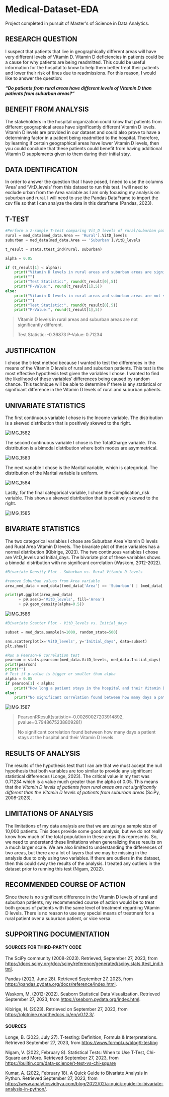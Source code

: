 # Medical-Dataset-EDA
Project completed in pursuit of Master's of Science in Data Analytics.

## RESEARCH QUESTION

I suspect that patients that live in geographically different areas will have very different levels of Vitamin D. Vitamin D deficiencies in patients could be a cause for why patients are being readmitted. This could be useful information for the hospital to know to help them better treat their patients and lower their risk of fines due to readmissions. For this reason, I would like to answer the question: 

***“Do patients from rural areas have different levels of Vitamin D than patients from suburban areas?”***

## BENEFIT FROM ANALYSIS

The stakeholders in the hospital organization could know that patients from different geographical areas have significantly different Vitamin D levels. Vitamin D levels are provided in our dataset and could also prove to have a determining factor in a patient being readmitted to the hospital. Therefore, by learning if certain geographical areas have lower Vitamin D levels, then you could conclude that these patients could benefit from having additional Vitamin D supplements given to them during their initial stay. 

## DATA IDENTIFICATION

In order to answer the question that I have posed, I need to use the columns ‘Area’ and ‘VitD_levels’ from this dataset to run this test. I will need to exclude urban from the Area variable as I am only focusing my analysis on suburban and rural. I will need to use the Pandas DataFrame to import the csv file so that I can analyze the data in this dataframe (Pandas, 2023).

## T-TEST 
```python
#Perform a 2-sample T-test comparing Vit_D levels of rural/suburban patients
rural = med_data[med_data.Area == 'Rural'].VitD_levels
suburban = med_data[med_data.Area == 'Suburban'].VitD_levels

t_result = stats.ttest_ind(rural, suburban)

alpha = 0.05

if (t_result[1] < alpha):
    print("Vitamin D levels in rural areas and suburban areas are significantly different!")
    print("")
    print("Test Statistic:", round(t_result[0],5))
    print("P-Value:", round(t_result[1],5))
else: 
    print("Vitamin D levels in rural areas and suburban areas are not significantly different.")
    print("")
    print("Test Statistic:", round(t_result[0],5))
    print("P-Value:", round(t_result[1],5))
```

> Vitamin D levels in rural areas and suburban areas are not significantly different.
>
> Test Statistic: -0.36873
> P-Value: 0.71234



## JUSTIFICATION

I chose the t-test method because I wanted to test the differences in the means of the Vitamin D levels of rural and suburban patients. This test is the most effective hypothesis test given the variables I chose. I wanted to find the likelihood of these variables’ differences being caused by random chance. This technique will be able to determine if there is any statistical or significant difference in the Vitamin D levels of rural and suburban patients. 

## UNIVARIATE STATISTICS 

The first continuous variable I chose is the Income variable. 
The distribution is a skewed distribution that is positively skewed to the right.  

![IMG_1582](https://github.com/user-attachments/assets/802258c1-ba46-484f-acd6-60a60697ffb9)

The second continuous variable I chose is the TotalCharge variable. 
This distribution is a bimodal distribution where both modes are asymmetrical. 

![IMG_1583](https://github.com/user-attachments/assets/c37c29b9-b227-43ae-92ff-c688f4dfb118)

The next variable I chose is the Marital variable, which is categorical. 
The distribution of the Marital variable is uniform.

![IMG_1584](https://github.com/user-attachments/assets/a5be95b6-dbce-4e1f-8d10-af8bd1383aa5)

Lastly, for the final categorical variable, I chose the Complication_risk variable. 
This shows a skewed distribution that is positively skewed to the right. 

![IMG_1585](https://github.com/user-attachments/assets/5e72f7ef-f2f5-4d0e-ac42-b9f2fbd77e26)

## BIVARIATE STATISTICS

The two categorical variables I chose are Suburban Area Vitamin D levels and Rural Area Vitamin D levels. The bivariate plot of these variables has a normal distribution (Kibirige, 2023). The two continuous variables I chose are VitD_levels and Initial_days. The bivariate plot of these variables shows a bimodal distribution with no significant correlation (Waskom, 2012-2022). 

```python
#Bivariate Density Plot - Suburban vs. Rural Vitamin D levels

#remove Suburban values from Area variable
area_med_data = med_data[(med_data['Area'] == 'Suburban') | (med_data['Area'] == 'Rural')]

print(p9.ggplot(area_med_data) 
      + p9.aes(x='VitD_levels', fill='Area') 
      + p9.geom_density(alpha=0.5))
```

![IMG_1586](https://github.com/user-attachments/assets/544e285a-98fe-4d6b-ac43-ce89f3473052)

```python
#Bivariate Scatter Plot - VitD_levels vs. Initial_days

subset = med_data.sample(n=1000, random_state=500)

sns.scatterplot(x='VitD_levels', y='Initial_days', data=subset)
plt.show()

#Run a Pearson-R correlation test
pearson = stats.pearsonr(med_data.VitD_levels, med_data.Initial_days)
print(pearson)
print("")
# Test if p-value is bigger or smaller than alpha
alpha = 0.05
if pearson[1] < alpha:
    print("How long a patient stays in the hospital and their Vitamin D levels are significantly correlated")
else:
    print("No significant correlation found between how many days a patient stays at the hospital and their Vitamin D levels.")
```

![IMG_1587](https://github.com/user-attachments/assets/6afc8de6-9dab-4cb2-9746-18480b854d91)

> PearsonRResult(statistic=-0.00260027203914892, pvalue=0.7948675238809281)
>
> No significant correlation found between how many days a patient stays at the hospital and their Vitamin D levels.

## RESULTS OF ANALYSIS

The results of the hypothesis test that I ran are that we must accept the null hypothesis that both variables are too similar to provide any significant statistical differences (Longe, 2023). The critical value in my test was 0.71234 which is a value much greater than the alpha of 0.05. This means that *the Vitamin D levels of patients from rural areas are not significantly different than the Vitamin D levels of patients from suburban areas* (SciPy, 2008-2023). 

## LIMITATIONS OF ANALYSIS

The limitations of my data analysis are that we are using a sample size of 10,000 patients. This does provide some good analysis, but we do not really know how much of the total population in these areas this represents. So, we need to understand these limitations when generalizing these results on a much larger scale. We are also limited to understanding the differences of two areas, but there are a lot of layers that we may be missing in the analysis due to only using two variables. If there are outliers in the dataset, then this could sway the results of the analysis. I treated any outliers in the dataset prior to running this test (Nigam, 2022). 

## RECOMMENDED COURSE OF ACTION
  	
Since there is no significant difference in the Vitamin D levels of rural and suburban patients, my recommended course of action would be to treat both groups of patients with the same level of treatment regarding Vitamin D levels. There is no reason to use any special means of treatment for a rural patient over a suburban patient, or vice versa. 

## SUPPORTING DOCUMENTATION

#### SOURCES FOR THIRD-PARTY CODE

The SciPy community (2008-2023). Retrieved, September 27, 2023, from https://docs.scipy.org/doc/scipy/reference/generated/scipy.stats.ttest_ind.html.

Pandas (2023, June 28). Retrieved September 27, 2023, from https://pandas.pydata.org/docs/reference/index.html.

Waskom, M. (2012-2022). Seaborn Statistical Data Visualization. Retrieved September 27, 2023, from https://seaborn.pydata.org/index.html.

Kibirige, H. (2023). Retrieved on September 27, 2023, from https://plotnine.readthedocs.io/en/v0.12.3/.


#### SOURCES 

Longe, B. (2023, July 27). T-testing: Definition, Formula & Interpretations. Retrieved September 27, 2023, from https://www.formpl.us/blog/t-testing

Nigam, V. (2022, February 8). Statistical Tests: When to Use T-Test, Chi-Square and More. Retrieved September 27, 2023, from https://builtin.com/data-science/t-test-vs-chi-square

Kumar, A. (2022, February 18). A Quick Guide to Bivariate Analysis in Python. Retrieved September 27, 2023, from https://www.analyticsvidhya.com/blog/2022/02/a-quick-guide-to-bivariate-analysis-in-python/.
